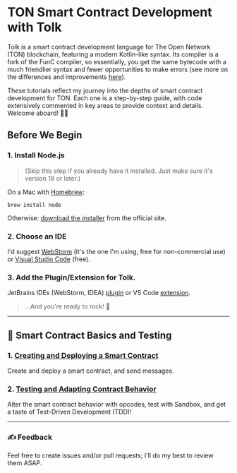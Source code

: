 # TON Smart Contract Development with Tolk

Tolk is a smart contract development language for The Open Network (TON) blockchain, featuring a modern Kotlin-like syntax. Its compiler is a fork of the FunC compiler, so essentially, you get the same bytecode with a much friendlier syntax and fewer opportunities to make errors (see more on the differences and improvements [here](https://docs.ton.org/v3/documentation/smart-contracts/tolk/tolk-vs-func/in-detail)).

These tutorials reflect my journey into the depths of smart contract development for TON. Each one is a step-by-step guide, with code extensively commented in key areas to provide context and details. Welcome aboard! 🏴‍☠️

## Before We Begin

### 1. Install Node.js

> (Skip this step if you already have it installed. Just make sure it's version 18 or later.)

On a Mac with [Homebrew](https://brew.sh):
```
brew install node
```
Otherwise: [download the installer](https://nodejs.org/en) from the official site.

### 2. Choose an IDE

I'd suggest [WebStorm](https://www.jetbrains.com/webstorm/) (it's the one I'm using, free for non-commercial use) or [Visual Studio Code](https://code.visualstudio.com) (free).

### 3. Add the Plugin/Extension for Tolk.

JetBrains IDEs (WebStorm, IDEA) [plugin](https://plugins.jetbrains.com/plugin/23382-ton) or VS Code [extension](https://marketplace.visualstudio.com/items?itemName=ton-core.tolk-vscode).

> ...And you're ready to rock! 🤘

---

## 👶 Smart Contract Basics and Testing

### 1. [Creating and Deploying a Smart Contract](1-create-and-deploy/README.md)

Create and deploy a smart contract, and send messages.

### 2. [Testing and Adapting Contract Behavior](2-tests-and-opcodes/README.md)

Alter the smart contract behavior with opcodes, test with Sandbox, and get a taste of Test-Driven Development (TDD)!

---

### ✍️ Feedback

Feel free to create issues and/or pull requests; I'll do my best to review them ASAP.
